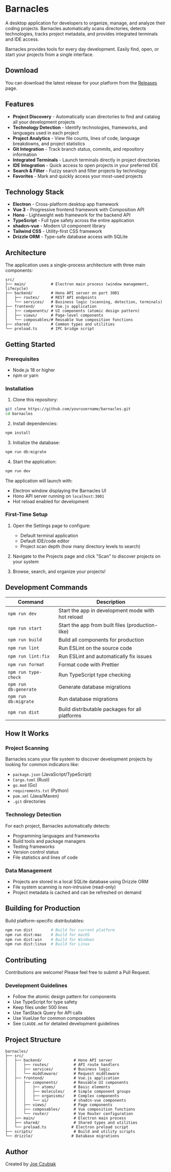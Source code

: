 # Barnacles

A desktop application for developers to organize, manage, and analyze their coding projects. Barnacles automatically scans directories, detects technologies, tracks project metadata, and provides integrated terminals and IDE access.

Barnacles provides tools for every day development. Easily find, open, or start your projects from a single interface.

## Download

You can download the latest release for your platform from the [Releases]() page.

## Features

- **Project Discovery** - Automatically scan directories to find and catalog all your development projects
- **Technology Detection** - Identify technologies, frameworks, and languages used in each project
- **Project Analytics** - View file counts, lines of code, language breakdowns, and project statistics
- **Git Integration** - Track branch status, commits, and repository information
- **Integrated Terminals** - Launch terminals directly in project directories
- **IDE Integration** - Quick access to open projects in your preferred IDE
- **Search & Filter** - Fuzzy search and filter projects by technology
- **Favorites** - Mark and quickly access your most-used projects

## Technology Stack

- **Electron** - Cross-platform desktop app framework
- **Vue 3** - Progressive frontend framework with Composition API
- **Hono** - Lightweight web framework for the backend API
- **TypeScript** - Full type safety across the entire application
- **shadcn-vue** - Modern UI component library
- **Tailwind CSS** - Utility-first CSS framework
- **Drizzle ORM** - Type-safe database access with SQLite

## Architecture

The application uses a single-process architecture with three main components:

```
src/
├── main/           # Electron main process (window management, lifecycle)
├── backend/        # Hono API server on port 3001
│   ├── routes/     # REST API endpoints
│   └── services/   # Business logic (scanning, detection, terminals)
├── frontend/       # Vue.js application
│   ├── components/ # UI components (atomic design pattern)
│   ├── views/      # Page-level components
│   └── composables/# Reusable Vue composition functions
├── shared/         # Common types and utilities
└── preload.ts      # IPC bridge script
```

## Getting Started

### Prerequisites

- Node.js 18 or higher
- npm or yarn

### Installation

1. Clone this repository:

```bash
git clone https://github.com/yourusername/barnacles.git
cd barnacles
```

2. Install dependencies:

```bash
npm install
```

3. Initialize the database:

```bash
npm run db:migrate
```

4. Start the application:

```bash
npm run dev
```

The application will launch with:

- Electron window displaying the Barnacles UI
- Hono API server running on `localhost:3001`
- Hot reload enabled for development

### First-Time Setup

1. Open the Settings page to configure:
   - Default terminal application
   - Default IDE/code editor
   - Project scan depth (how many directory levels to search)

2. Navigate to the Projects page and click "Scan" to discover projects on your system

3. Browse, search, and organize your projects!

## Development Commands

| Command               | Description                                       |
| --------------------- | ------------------------------------------------- |
| `npm run dev`         | Start the app in development mode with hot reload |
| `npm run start`       | Start the app from built files (production-like)  |
| `npm run build`       | Build all components for production               |
| `npm run lint`        | Run ESLint on the source code                     |
| `npm run lint:fix`    | Run ESLint and automatically fix issues           |
| `npm run format`      | Format code with Prettier                         |
| `npm run type-check`  | Run TypeScript type checking                      |
| `npm run db:generate` | Generate database migrations                      |
| `npm run db:migrate`  | Run database migrations                           |
| `npm run dist`        | Build distributable packages for all platforms    |

## How It Works

### Project Scanning

Barnacles scans your file system to discover development projects by looking for common indicators like:

- `package.json` (JavaScript/TypeScript)
- `Cargo.toml` (Rust)
- `go.mod` (Go)
- `requirements.txt` (Python)
- `pom.xml` (Java/Maven)
- `.git` directories

### Technology Detection

For each project, Barnacles automatically detects:

- Programming languages and frameworks
- Build tools and package managers
- Testing frameworks
- Version control status
- File statistics and lines of code

### Data Management

- Projects are stored in a local SQLite database using Drizzle ORM
- File system scanning is non-intrusive (read-only)
- Project metadata is cached and can be refreshed on demand

## Building for Production

Build platform-specific distributables:

```bash
npm run dist        # Build for current platform
npm run dist:mac    # Build for macOS
npm run dist:win    # Build for Windows
npm run dist:linux  # Build for Linux
```

## Contributing

Contributions are welcome! Please feel free to submit a Pull Request.

### Development Guidelines

- Follow the atomic design pattern for components
- Use TypeScript for type safety
- Keep files under 500 lines
- Use TanStack Query for API calls
- Use VueUse for common composables
- See `CLAUDE.md` for detailed development guidelines

## Project Structure

```
barnacles/
├── src/
│   ├── backend/              # Hono API server
│   │   ├── routes/           # API route handlers
│   │   ├── services/         # Business logic
│   │   └── middleware/       # Request middleware
│   ├── frontend/             # Vue.js application
│   │   ├── components/       # Reusable UI components
│   │   │   ├── atoms/        # Basic elements
│   │   │   ├── molecules/    # Simple component groups
│   │   │   ├── organisms/    # Complex components
│   │   │   └── ui/           # shadcn-vue components
│   │   ├── views/            # Page components
│   │   ├── composables/      # Vue composition functions
│   │   └── router/           # Vue Router configuration
│   ├── main/                 # Electron main process
│   ├── shared/               # Shared types and utilities
│   └── preload.ts           # Electron preload script
├── scripts/                  # Build and utility scripts
└── drizzle/                 # Database migrations
```

## Author

Created by [Joe Czubiak](https://joeczubiak.com)
